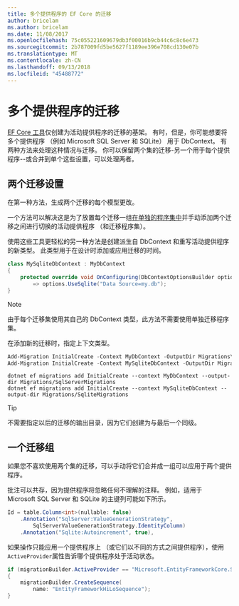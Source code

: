 ```yaml
---
title: 多个提供程序的 EF Core 的迁移
author: bricelam
ms.author: bricelam
ms.date: 11/08/2017
ms.openlocfilehash: 75c055221609679db3f00016b9cb44c6c8c6e473
ms.sourcegitcommit: 2b787009fd5be5627f1189ee396e708cd130e07b
ms.translationtype: MT
ms.contentlocale: zh-CN
ms.lasthandoff: 09/13/2018
ms.locfileid: "45488772"
---
```

<a name="migrations-with-multiple-providers"></a>多个提供程序的迁移
==================================
[EF Core 工具][ 1]仅创建为活动提供程序的迁移的基架。 有时，但是，你可能想要将多个提供程序 （例如 Microsoft SQL Server 和 SQLite） 用于 DbContext。 有两种方法来处理这种情况与迁移。 你可以保留两个集的迁移-另一个用于每个提供程序--或合并到单个这些设置，可以处理两者。

<a name="two-migration-sets"></a>两个迁移设置
------------------
在第一种方法，生成两个迁移的每个模型更改。

一个方法可以解决这是为了放置每个迁移一组[在单独的程序集中][ 2]并手动添加两个迁移之间进行切换的活动提供程序 （和迁移程序集）。

使用这些工具更轻松的另一种方法是创建派生自 DbContext 和重写活动提供程序的新类型。 此类型用于在设计时添加或应用迁移的时间。

``` csharp
class MySqliteDbContext : MyDbContext
{
    protected override void OnConfiguring(DbContextOptionsBuilder options)
        => options.UseSqlite("Data Source=my.db");
}
```

> [!NOTE]
> 由于每个迁移集使用其自己的 DbContext 类型，此方法不需要使用单独迁移程序集。

在添加新的迁移时，指定上下文类型。

``` powershell
Add-Migration InitialCreate -Context MyDbContext -OutputDir Migrations\SqlServerMigrations
Add-Migration InitialCreate -Context MySqliteDbContext -OutputDir Migrations\SqliteMigrations
```
``` Console
dotnet ef migrations add InitialCreate --context MyDbContext --output-dir Migrations/SqlServerMigrations
dotnet ef migrations add InitialCreate --context MySqliteDbContext --output-dir Migrations/SqliteMigrations
```

> [!TIP]
> 不需要指定以后的迁移的输出目录，因为它们创建为与最后一个同级。

<a name="one-migration-set"></a>一个迁移组
-----------------
如果您不喜欢使用两个集的迁移，可以手动将它们合并成一组可以应用于两个提供程序。

批注可以共存，因为提供程序将忽略任何不理解的注释。 例如，适用于 Microsoft SQL Server 和 SQLite 的主键列可能如下所示。

``` csharp
Id = table.Column<int>(nullable: false)
    .Annotation("SqlServer:ValueGenerationStrategy",
        SqlServerValueGenerationStrategy.IdentityColumn)
    .Annotation("Sqlite:Autoincrement", true),
```

如果操作只能应用一个提供程序上 （或它们以不同的方式之间提供程序），使用`ActiveProvider`属性告诉哪个提供程序处于活动状态。

``` csharp
if (migrationBuilder.ActiveProvider == "Microsoft.EntityFrameworkCore.SqlServer")
{
    migrationBuilder.CreateSequence(
        name: "EntityFrameworkHiLoSequence");
}
```


  [1]: ../../miscellaneous/cli/index.md
  [2]: projects.md
